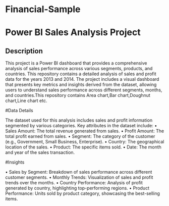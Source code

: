 # Financial-Sample

# Power BI Sales Analysis Project  

## Description  
This project is a Power BI dashboard that provides a comprehensive analysis of sales performance across various segments, products, and countries. This repository contains a detailed analysis of sales and profit data for the years 2013 and 2014. The project includes a visual dashboard that presents key metrics and insights derived from the dataset, allowing users to understand sales performance across different segments, months, and countries.This repository contains Area chart,Bar chart,Doughnut chart,Line chart etc.

#Data Details

The dataset used for this analysis includes sales and profit information segmented by various categories. Key attributes in the dataset include:
•	Sales Amount: The total revenue generated from sales.
•	Profit Amount: The total profit earned from sales.
•	Segment: The category of the customer (e.g., Government, Small Business, Enterprise).
•	Country: The geographical location of the sales.
•	Product: The specific items sold.
•	Date: The month and year of the sales transaction.

#Insights

•	Sales by Segment: Breakdown of sales performance across different customer segments.
•	Monthly Trends: Visualization of sales and profit trends over the months.
•	Country Performance: Analysis of profit generated by country, highlighting top-performing regions.
•	Product Performance: Units sold by product category, showcasing the best-selling items.
